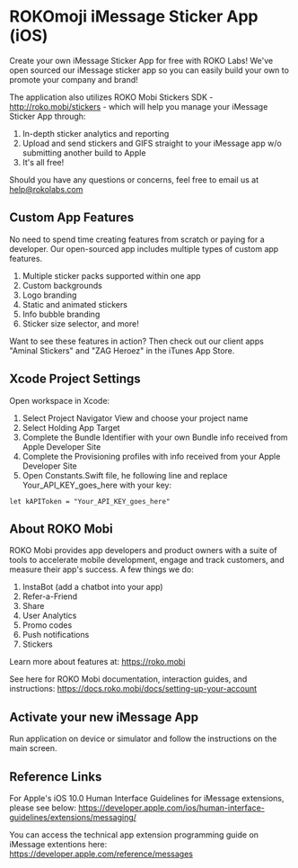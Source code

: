 # ROKOmoji iMessage Sticker App (iOS)
Create your own iMessage Sticker App for free with ROKO Labs! We've open sourced our iMessage sticker app so you can easily build your own to promote your company and brand!

The application also utilizes ROKO Mobi Stickers SDK - http://roko.mobi/stickers - which will help you manage your iMessage Sticker App through:

1. In-depth sticker analytics and reporting
2. Upload and send stickers and GIFS straight to your iMessage app w/o submitting another build to Apple 
3. It's all free! 

Should you have any questions or concerns, feel free to email us at help@rokolabs.com

## Custom App Features
No need to spend time creating features from scratch or paying for a developer. Our open-sourced app includes multiple types of custom app features.

1. Multiple sticker packs supported within one app
2. Custom backgrounds
3. Logo branding
4. Static and animated stickers
5. Info bubble branding
6. Sticker size selector, and more!

Want to see these features in action? Then check out our client apps "Aminal Stickers" and "ZAG Heroez" in the iTunes App Store.

## Xcode Project Settings
Open workspace in Xcode:

1. Select Project Navigator View and choose your project name
2. Select Holding App Target
3. Complete the Bundle Identifier with your own Bundle info received from Apple Developer Site
4. Complete the Provisioning profiles with info received from your Apple Developer Site
5. Open Constants.Swift file, he following line and replace Your_API_KEY_goes_here with your key:
```
let kAPIToken = "Your_API_KEY_goes_here"
```

## About ROKO Mobi
ROKO Mobi provides app developers and product owners with a suite of tools to accelerate mobile development, engage and track customers, and measure their app's success. A few things we do:

1. InstaBot (add a chatbot into your app)
2. Refer-a-Friend
3. Share
4. User Analytics
5. Promo codes
6. Push notifications
7. Stickers

Learn more about features at:
https://roko.mobi

See here for ROKO Mobi documentation, interaction guides, and instructions:
https://docs.roko.mobi/docs/setting-up-your-account

## Activate your new iMessage App
Run application on device or simulator and follow the instructions on the main screen.

## Reference Links
For Apple's iOS 10.0 Human Interface Guidelines for iMessage extensions, please see below:
https://developer.apple.com/ios/human-interface-guidelines/extensions/messaging/

You can access the technical app extension programming guide on iMessage extentions here:
https://developer.apple.com/reference/messages
